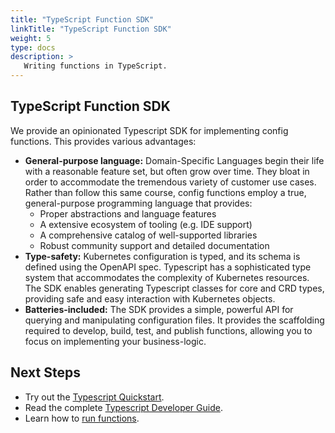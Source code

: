```yaml
---
title: "TypeScript Function SDK"
linkTitle: "TypeScript Function SDK"
weight: 5
type: docs
description: >
   Writing functions in TypeScript.
---
```


## TypeScript Function SDK

We provide an opinionated Typescript SDK for implementing config functions.
This provides various advantages:

- **General-purpose language:** Domain-Specific Languages begin their life
  with a reasonable feature set, but often grow over time. They bloat in order
  to accommodate the tremendous variety of customer use cases. Rather than
  follow this same course, config functions employ a true, general-purpose
  programming language that provides:
  - Proper abstractions and language features
  - A extensive ecosystem of tooling (e.g. IDE support)
  - A comprehensive catalog of well-supported libraries
  - Robust community support and detailed documentation
- **Type-safety:** Kubernetes configuration is typed, and its schema is
  defined using the OpenAPI spec. Typescript has a sophisticated type system
  that accommodates the complexity of Kubernetes resources. The SDK enables
  generating Typescript classes for core and CRD types, providing safe and
  easy interaction with Kubernetes objects.
- **Batteries-included:** The SDK provides a simple, powerful API for querying
  and manipulating configuration files. It provides the scaffolding required
  to develop, build, test, and publish functions, allowing you to focus on
  implementing your business-logic.

## Next Steps

- Try out the [Typescript Quickstart].
- Read the complete [Typescript Developer Guide].
- Learn how to [run functions].

[Typescript Quickstart]: guides/producer/functions/ts/quickstart/
[Typescript Developer Guide]: guides/producer/functions/ts/develop/
[run functions]: ../../consumer/function/

